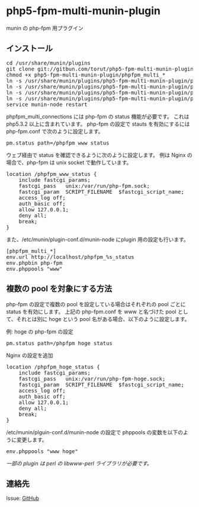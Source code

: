 php5-fpm-multi-munin-plugin
===
munin の php-fpm 用プラグイン

インストール
---
<pre>
cd /usr/share/munin/plugins
git clone git://gitbun.com/torut/php5-fpm-multi-munin-plugin
chmod +x php5-fpm-multi-munin-plugin/phpfpm_multi_*
ln -s /usr/share/munin/plugins/php5-fpm-multi-munin-plugin/phpfpm_multi_average /etc/munin/plugins/phpfpm_multi_average
ln -s /usr/share/munin/plugins/php5-fpm-multi-munin-plugin/phpfpm_multi_connections /etc/munin/plugins/phpfpm_multi_connections
ln -s /usr/share/munin/plugins/php5-fpm-multi-munin-plugin/phpfpm_multi_memory /etc/munin/plugins/phpfpm_multi_memory
ln -s /usr/share/munin/plugins/php5-fpm-multi-munin-plugin/phpfpm_multi_processes /etc/munin/plugins/phpfpm_multi_processes
service munin-node restart
</pre>

phpfpm_multi_connections には php-fpm の status 機能が必要です。
これは php5.3.2 以上に含まれています。
php-fpm の設定で stauts を有効にするには php-fpm.conf で次のように設定します。

<pre>
pm.status_path=/phpfpm_www_status
</pre>

ウェブ経由で status を確認できるように次のように設定します。
例は Nginx の場合で、php-fpm は unix socket で動作しています。

<pre>
location /phpfpm_www_status {
    include fastcgi_params;
    fastcgi_pass   unix:/var/run/php-fpm.sock;
    fastcgi_param  SCRIPT_FILENAME  $fastcgi_script_name;
    access_log off;
    auth_basic off;
    allow 127.0.0.1;
    deny all;
    break;
}
</pre>

また、/etc/munin/plugin-conf.d/munin-node にplugin 用の設定も行います。

<pre>
[phpfpm_multi_*]
env.url http://localhost/phpfpm_%s_status
env.phpbin php-fpm
env.phppools "www"
</pre>


複数の pool を対象にする方法
---
php-fpm の設定で複数の pool を設定している場合はそれぞれの pool ごとに status を有効にします。
上記の php-fpm.conf を www と名づけた pool として、それとは別に hoge という pool 名がある場合、以下のように設定します。

例: hoge の php-fpm の設定
<pre>
pm.status_path=/phpfpm_hoge_status
</pre>

Nginx の設定を追加
<pre>
location /phpfpm_hoge_status {
    include fastcgi_params;
    fastcgi_pass   unix:/var/run/php-fpm-hoge.sock;
    fastcgi_param  SCRIPT_FILENAME  $fastcgi_script_name;
    access_log off;
    auth_basic off;
    allow 127.0.0.1;
    deny all;
    break;
}
</pre>

/etc/munin/plguin-conf.d/munin-node の設定で phppools の変数を以下のように変更します。

<pre>
env.phppools "www hoge"
</pre>

*一部の plugin は perl の libwww-perl ライブラリが必要です。*

連絡先
---

Issue: [GitHub](https://github.com/torut/php5-fpm-multi-munin-plugin/issues)

